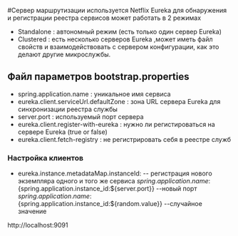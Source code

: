 #Сервер маршрутизации
 используется  Netflix Eureka для обнаружения и регистрации реестра сервисов
 может работать в 2 режимах
 * Standalone :  автономный режим (есть только один сервер Eureka)
 * Clustered  :  есть несколько серверов Eureka ,может иметь файл свойств 
                 и взаимодействовать с сервером конфигурации, 
                 как это делают другие микрослужбы.
## Файл параметров bootstrap.properties
   * spring.application.name : уникальное имя сервиса
   * eureka.client.serviceUrl.defaultZone :  зона URL сервера Eureka для синхронизации реестра службы
   * server.port : используемый порт сервера
   * eureka.client.register-with-eureka : нужно ли регистироваться на сервере Eureka (true or false)
   * eureka.client.fetch-registry : не регистрировать себя в реестре служб
### Настройка клиентов
   * eureka.instance.metadataMap.instanceId: -- регистрация нового экземпляра 
       одного и того же сервиса
       ${spring.application.name}:${spring.application.instance_id:${server.port}} --новый порт
       ${spring.application.name}:${spring.application.instance_id:${random.value}} --случайное значение

 http://localhost:9091

